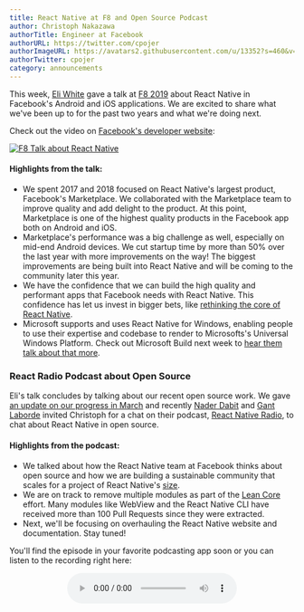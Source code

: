 ```yaml
---
title: React Native at F8 and Open Source Podcast
author: Christoph Nakazawa
authorTitle: Engineer at Facebook
authorURL: https://twitter.com/cpojer
authorImageURL: https://avatars2.githubusercontent.com/u/13352?s=460&v=4
authorTwitter: cpojer
category: announcements
---
```


This week, [Eli White](https://twitter.com/Eli_White) gave a talk at [F8 2019](https://developers.facebook.com/videos/2019/mobile-innovation-with-react-native-componentkit-and-litho/) about React Native in Facebook's Android and iOS applications. We are excited to share what we've been up to for the past two years and what we're doing next.

Check out the video on [Facebook's developer website](https://developers.facebook.com/videos/2019/mobile-innovation-with-react-native-componentkit-and-litho/):

<a href="https://developers.facebook.com/videos/2019/mobile-innovation-with-react-native-componentkit-and-litho/">
  <img src="/blog/assets/eli-at-f8.png" alt="F8 Talk about React Native" />
</a>

#### Highlights from the talk:

- We spent 2017 and 2018 focused on React Native's largest product, Facebook's Marketplace. We collaborated with the Marketplace team to improve quality and add delight to the product. At this point, Marketplace is one of the highest quality products in the Facebook app both on Android and iOS.
- Marketplace's performance was a big challenge as well, especially on mid-end Android devices. We cut startup time by more than 50% over the last year with more improvements on the way! The biggest improvements are being built into React Native and will be coming to the community later this year.
- We have the confidence that we can build the high quality and performant apps that Facebook needs with React Native. This confidence has let us invest in bigger bets, like [rethinking the core of React Native](https://www.youtube.com/watch?v=UcqRXTriUVI&app=desktop).
- Microsoft supports and uses React Native for Windows, enabling people to use their expertise and codebase to render to Microsofts's Universal Windows Platform. Check out Microsoft Build next week to [hear them talk about that more](https://mybuild.techcommunity.microsoft.com/sessions/77321).

### React Radio Podcast about Open Source

Eli's talk concludes by talking about our recent open source work. We gave [an update on our progress in March](/blog/2019/03/01/react-native-open-source-update) and recently [Nader Dabit](https://twitter.com/dabit3) and [Gant Laborde](https://twitter.com/GantLaborde) invited Christoph for a chat on their podcast, [React Native Radio](https://devchat.tv/react-native-radio/react-native-open-source-the-react-native-community-feat-christoph-nakazawa/), to chat about React Native in open source.

#### Highlights from the podcast:

- We talked about how the React Native team at Facebook thinks about open source and how we are building a sustainable community that scales for a project of React Native's [size](https://octoverse.github.com/projects#repositories).
- We are on track to remove multiple modules as part of the [Lean Core](https://github.com/facebook/react-native/issues/23313) effort. Many modules like WebView and the React Native CLI have received more than 100 Pull Requests since they were extracted.
- Next, we'll be focusing on overhauling the React Native website and documentation. Stay tuned!

You'll find the episode in your favorite podcasting app soon or you can listen to the recording right here:

<audio
  controls
  style="display: block; margin: 0 auto;"
  src="https://media.devchat.tv/reactnativeradio/React_Native_Radio_Episode_121.mp3"> Audio is unsupported in this browser. </audio>
